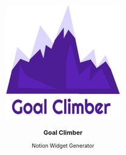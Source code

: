 
<!-- PROJECT LOGO -->
<br />
<div align="center">
  <a href="https://github.com/github_username/repo_name">
    <img src="web/src/logos/Logo-with-Title.svg" alt="Logo" width="300" height="300">
  </a>

<h3 align="center"> Goal Climber </h3>

  <p align="center">
    Notion Widget Generator
    
  </p>
</div>

